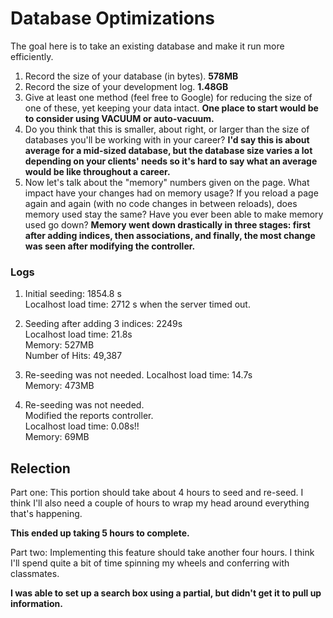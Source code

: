 # Database Optimizations

The goal here is to take an existing database and make it run more efficiently.

1. Record the size of your database (in bytes). **578MB**<br>
2. Record the size of your development log. **1.48GB**<br>
3. Give at least one method (feel free to Google) for reducing the size of one of these, yet keeping your data intact. **One place to start would be to consider using VACUUM or auto-vacuum.**<br>
4. Do you think that this is smaller, about right, or larger than the size of databases you'll be working with in your career? **I'd say this is about average for a mid-sized database, but the database size varies a lot depending on your clients' needs so it's hard to say what an average would be like throughout a career.**<br>
5. Now let's talk about the "memory" numbers given on the page. What impact have your changes had on memory usage? If you reload a page again and again (with no code changes in between reloads), does memory used stay the same? Have you ever been able to make memory used go down? **Memory went down drastically in three stages: first after adding indices, then associations, and finally, the most change was seen after modifying the controller.**

### Logs
1. Initial seeding: 1854.8 s<br>
Localhost load time: 2712 s when the server timed out.<br>

2. Seeding after adding 3 indices: 2249s<br>
Localhost load time: 21.8s<br>
Memory: 527MB<br>
Number of Hits: 49,387<br>

3. Re-seeding was not needed. Localhost load time: 14.7s<br>
Memory: 473MB<br>

4. Re-seeding was not needed.<br>
Modified the reports controller.<br>
Localhost load time: 0.08s!!<br>
Memory: 69MB<br>   

## Relection

Part one:
This portion should take about 4 hours to seed and re-seed. I think I'll also need a couple of hours to wrap my head around everything that's happening.

**This ended up taking 5 hours to complete.**<br>    

Part two:
Implementing this feature should take another four hours. I think I'll spend quite a bit of time spinning my wheels and conferring with classmates.

**I was able to set up a search box using a partial, but didn't get it to pull up information.**
